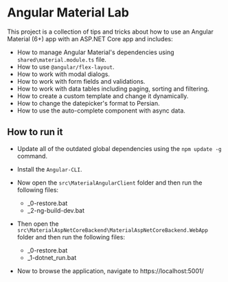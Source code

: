 Angular Material Lab
==========================

This project is a collection of tips and tricks about how to use an Angular Material (6+) app with an ASP.NET Core app and includes:

- How to manage Angular Material's dependencies using `shared\material.module.ts` file.
- How to use `@angular/flex-layout`.
- How to work with modal dialogs.
- How to work with form fields and validations.
- How to work with data tables including paging, sorting and filtering.
- How to create a custom template and change it dynamically.
- How to change the datepicker's format to Persian.
- How to use the auto-complete component with async data.

How to run it
-------------

- Update all of the outdated global dependencies using the `npm update -g` command.
- Install the `Angular-CLI`.
- Now open the `src\MaterialAngularClient` folder and then run the following files:
  - _0-restore.bat
  - _2-ng-build-dev.bat

- Then open the `src\MaterialAspNetCoreBackend\MaterialAspNetCoreBackend.WebApp` folder and then run the following files:
  - _0-restore.bat
  - _1-dotnet_run.bat

- Now to browse the application, navigate to https://localhost:5001/

